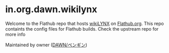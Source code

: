 # in.org.dawn.wikilynx

Welcome to the Flathub repo that hosts [wikiLYNX](https://github.com/flamboyantpenguin/wikilynx) on [Flathub.org](https://flathub.org). This repo containts the config files for Flathub builds. Check the upstream repo for more info 

Maintained by owner ([DAWN/ペンギン](https://github.com/flamboyantpenguin))
